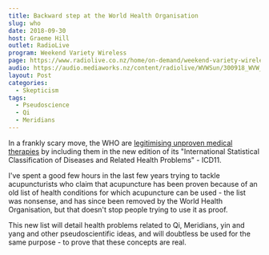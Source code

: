 ```yaml
---
title: Backward step at the World Health Organisation
slug: who
date: 2018-09-30
host: Graeme Hill
outlet: RadioLive
program: Weekend Variety Wireless
page: https://www.radiolive.co.nz/home/on-demand/weekend-variety-wireless/2018/09/weekend-variety-wireless--in-case-you-missed-sunday.html
audio: https://audio.mediaworks.nz/content/radiolive/WVWSun/300918_WVW_Sketicalthouhgts_2.mp3
layout: Post
categories:
  - Skepticism
tags:
  - Pseudoscience
  - Qi
  - Meridians
---
```


In a frankly scary move, the WHO are [legitimising unproven medical therapies](https://www.nature.com/articles/d41586-018-06782-7) by including them in the new edition of its "International Statistical Classification of Diseases and Related Health Problems" - ICD11.

<!-- more -->

I've spent a good few hours in the last few years trying to tackle acupuncturists who claim that acupuncture has been proven because of an old list of health conditions for which acupuncture can be used - the list was nonsense, and has since been removed by the World Health Organisation, but that doesn't stop people trying to use it as proof.

This new list will detail health problems related to Qi, Meridians, yin and yang and other pseudoscientific ideas, and will doubtless be used for the same purpose - to prove that these concepts are real.
